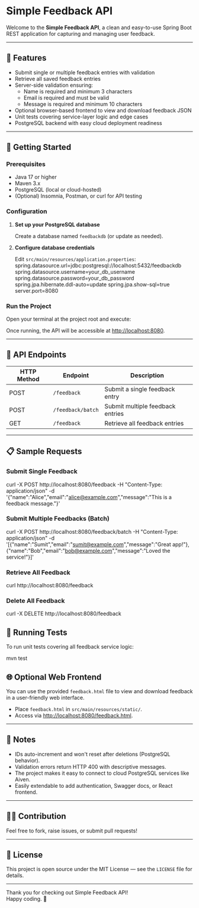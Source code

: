 # Simple Feedback API

Welcome to the **Simple Feedback API**, a clean and easy-to-use Spring Boot REST application for capturing and managing user feedback.

---

## 🌟 Features

- Submit single or multiple feedback entries with validation
- Retrieve all saved feedback entries
- Server-side validation ensuring:
  - Name is required and minimum 3 characters
  - Email is required and must be valid
  - Message is required and minimum 10 characters
- Optional browser-based frontend to view and download feedback JSON
- Unit tests covering service-layer logic and edge cases
- PostgreSQL backend with easy cloud deployment readiness

---

## 🚀 Getting Started

### Prerequisites

- Java 17 or higher
- Maven 3.x
- PostgreSQL (local or cloud-hosted)
- (Optional) Insomnia, Postman, or curl for API testing

### Configuration

1. **Set up your PostgreSQL database**

   Create a database named `feedbackdb` (or update as needed).

2. **Configure database credentials**

   Edit `src/main/resources/application.properties`:
   spring.datasource.url=jdbc:postgresql://localhost:5432/feedbackdb
  spring.datasource.username=your_db_username
  spring.datasource.password=your_db_password
  spring.jpa.hibernate.ddl-auto=update
  spring.jpa.show-sql=true
  server.port=8080

### Run the Project

Open your terminal at the project root and execute:


Once running, the API will be accessible at [http://localhost:8080](http://localhost:8080).

---

## 📡 API Endpoints

| HTTP Method | Endpoint           | Description                          |
|-------------|--------------------|------------------------------------|
| POST        | `/feedback`        | Submit a single feedback entry     |
| POST        | `/feedback/batch`  | Submit multiple feedback entries   |
| GET         | `/feedback`        | Retrieve all feedback entries       |


---

## 📋 Sample Requests

### Submit Single Feedback

curl -X POST http://localhost:8080/feedback
-H "Content-Type: application/json"
-d '{"name":"Alice","email":"alice@example.com","message":"This is a feedback message."}'


### Submit Multiple Feedbacks (Batch)

curl -X POST http://localhost:8080/feedback/batch
-H "Content-Type: application/json"
-d '[{"name":"Sumit","email":"sumit@example.com","message":"Great app!"},{"name":"Bob","email":"bob@example.com","message":"Loved the service!"}]'


### Retrieve All Feedback

curl http://localhost:8080/feedback


### Delete All Feedback

curl -X DELETE http://localhost:8080/feedback


## 🧪 Running Tests

To run unit tests covering all feedback service logic:

mvn test


## 🌐 Optional Web Frontend

You can use the provided `feedback.html` file to view and download feedback in a user-friendly web interface.

- Place `feedback.html` in `src/main/resources/static/`.
- Access via [http://localhost:8080/feedback.html](http://localhost:8080/feedback.html).

---

## 🔧 Notes

- IDs auto-increment and won't reset after deletions (PostgreSQL behavior).
- Validation errors return HTTP 400 with descriptive messages.
- The project makes it easy to connect to cloud PostgreSQL services like Aiven.
- Easily extendable to add authentication, Swagger docs, or React frontend.

---

## 👨‍💻 Contribution

Feel free to fork, raise issues, or submit pull requests!

---

## 📜 License

This project is open source under the MIT License — see the `LICENSE` file for details.

---

Thank you for checking out Simple Feedback API!  
Happy coding. 🚀

